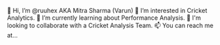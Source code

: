 👋 Hi, I’m @ruuhex AKA Mitra Sharma (Varun)
👀 I’m interested in Cricket Analytics.
🌱 I’m currently learning about Performance Analysis.
💞️ I'm looking to collaborate with a Cricket Analysis Team.
📫 You can reach me at...
<!---
ruuhex/ruuhex is a ✨ special ✨ repository because its `README.md` (this file) appears on your GitHub profile.
You can click the Preview link to take a look at your changes.
--->
